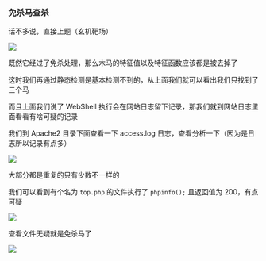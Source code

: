 ### 免杀马查杀

话不多说，直接上题（玄机靶场）

![](https://pic1.imgdb.cn/item/681c759258cb8da5c8e58a47.png)

既然它经过了免杀处理，那么木马的特征值以及特征函数应该都是被去掉了

这时我们再通过静态检测是基本检测不到的，从上面我们就可以看出我们只找到了三个马

而且上面我们说了 WebShell 执行会在网站日志留下记录，那我们就到网站日志里面看看有啥可疑的记录

我们到 Apache2 目录下面查看一下 access.log 日志，查看分析一下（因为是日志所以记录有点多）

![](https://pic1.imgdb.cn/item/681c9fcf58cb8da5c8e631eb.png)

大部分都是重复的只有少数不一样的

我们可以看到有个名为 `top.php` 的文件执行了 `phpinfo();` 且返回值为 200，有点可疑

![](https://pic1.imgdb.cn/item/681ca08f58cb8da5c8e6350f.png)

查看文件无疑就是免杀马了

![](https://pic1.imgdb.cn/item/681cb1e158cb8da5c8e66078.png)
